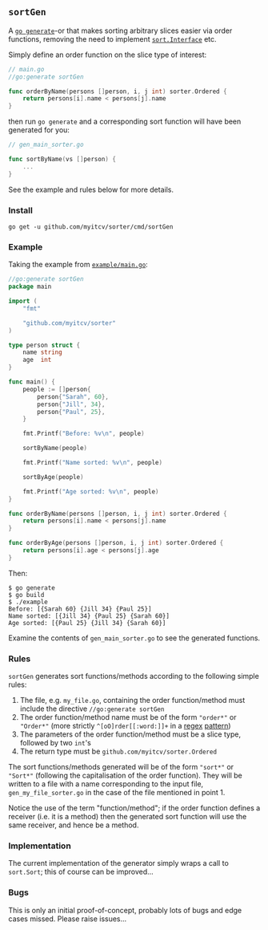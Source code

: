 ## `sortGen`

A [`go generate`](https://blog.golang.org/generate)-or that makes sorting arbitrary slices easier via order functions, removing
the need to implement [`sort.Interface`](https://godoc.org/sort#Interface) etc.

Simply define an order function on the slice type of interest:

```go
// main.go
//go:generate sortGen

func orderByName(persons []person, i, j int) sorter.Ordered {
	return persons[i].name < persons[j].name
}
```

then run `go generate` and a corresponding sort function will have been generated for you:

```go
// gen_main_sorter.go

func sortByName(vs []person) {
	...
}
```

See the example and rules below for more details.

### Install

```
go get -u github.com/myitcv/sorter/cmd/sortGen
```

### Example

Taking the example from [`example/main.go`](https://github.com/myitcv/sorter/blob/master/example/main.go):

```go
//go:generate sortGen
package main

import (
	"fmt"

	"github.com/myitcv/sorter"
)

type person struct {
	name string
	age  int
}

func main() {
	people := []person{
		person{"Sarah", 60},
		person{"Jill", 34},
		person{"Paul", 25},
	}

	fmt.Printf("Before: %v\n", people)

	sortByName(people)

	fmt.Printf("Name sorted: %v\n", people)

	sortByAge(people)

	fmt.Printf("Age sorted: %v\n", people)
}

func orderByName(persons []person, i, j int) sorter.Ordered {
	return persons[i].name < persons[j].name
}

func orderByAge(persons []person, i, j int) sorter.Ordered {
	return persons[i].age < persons[j].age
}
```

Then:

```
$ go generate
$ go build
$ ./example
Before: [{Sarah 60} {Jill 34} {Paul 25}]
Name sorted: [{Jill 34} {Paul 25} {Sarah 60}]
Age sorted: [{Paul 25} {Jill 34} {Sarah 60}]
```

Examine the contents of `gen_main_sorter.go` to see the generated functions.

### Rules

`sortGen` generates sort functions/methods according to the following simple rules:

1. The file, e.g. `my_file.go`, containing the order function/method must include the directive `//go:generate sortGen`
2. The order function/method name must be of the form `"order*"` or `"Order*"` (more strictly `^[oO]rder[[:word:]]+` in a [regex](https://godoc.org/regexp)
   [pattern](https://github.com/google/re2/wiki/Syntax))
3. The parameters of the order function/method must be a slice type, followed by two `int`'s
4. The return type must be `github.com/myitcv/sorter.Ordered`

The sort functions/methods generated will be of the form `"sort*"` or `"Sort*"` (following the capitalisation
of the order function). They will be written to a file with a name corresponding to the input file,
`gen_my_file_sorter.go` in the case of the file mentioned in point 1.

Notice the use of the term "function/method"; if the order function defines a receiver (i.e. it is a method)
then the generated sort function will use the same receiver, and hence be a method.

### Implementation

The current implementation of the generator simply wraps a call to `sort.Sort`; this of course can be improved...

### Bugs

This is only an initial proof-of-concept, probably lots of bugs and edge cases missed. Please raise issues...
